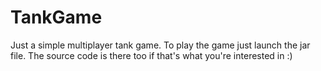 # TankGame
Just a simple multiplayer tank game.  To play the game just launch the jar file.  The source code is there too if that's what you're interested in :)
